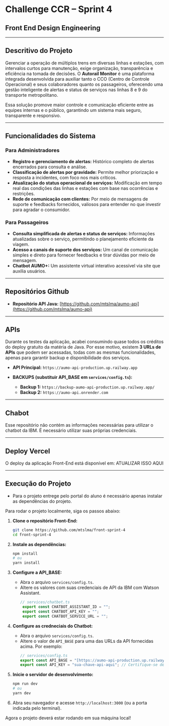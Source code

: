 # Challenge CCR – Sprint 4
## Front End Design Engineering

---

## Descritivo do Projeto

Gerenciar a operação de múltiplos trens em diversas linhas e estações, com intervalos curtos para manutenção, exige organização, transparência e eficiência na tomada de decisões. O **Autorail Monitor** é uma plataforma integrada desenvolvida para auxiliar tanto o CCO (Centro de Controle Operacional) e seus colaboradores quanto os passageiros, oferecendo uma gestão inteligente de alertas e status de serviços nas linhas 8 e 9 do transporte metropolitano.

Essa solução promove maior controle e comunicação eficiente entre as equipes internas e o público, garantindo um sistema mais seguro, transparente e responsivo.

---

## Funcionalidades do Sistema

### Para Administradores

* **Registro e gerenciamento de alertas:** Histórico completo de alertas encerrados para consulta e análise.
* **Classificação de alertas por gravidade:** Permite melhor priorização e resposta a incidentes, com foco nos mais críticos.
* **Atualização do status operacional de serviços:** Modificação em tempo real das condições das linhas e estações com base nas ocorrências e restrições.
* **Rede de comunicação com clientes:** Por meio de mensagens de suporte e feedbacks fornecidos, valiosos para entender no que investir para agradar o consumidor.

### Para Passageiros

* **Consulta simplificada de alertas e status de serviços:** Informações atualizadas sobre o serviço, permitindo o planejamento eficiente da viagem.
* **Acesso a canais de suporte dos serviços:** Um canal de comunicação simples e direto para fornecer feedbacks e tirar dúvidas por meio de mensagem.
* **Chatbot AUMO+:** Um assistente virtual interativo acessível via site que auxilia usuários.

---


## Repositórios Github

* **Repositório API Java:** [https://github.com/mtslma/aumo-api](https://github.com/mtslma/aumo-api)

---

## APIs

Durante os testes da aplicação, acabei consumindo quase todos os créditos do deploy gratuito da matéria de Java.
Por esse motivo, existem **3 URLs de APIs** que podem ser acessadas, todas com as mesmas funcionalidades, apenas para garantir backup e disponibilidade dos serviços.

* **API Principal:** `https://aumo-api-production.up.railway.app`

* **BACKUPS (substituir API_BASE em `services/config.ts`):**
    * **Backup 1:** `https://backup-aumo-api-production.up.railway.app/`
    * **Backup 2:** `https://aumo-api.onrender.com`

---

## Chabot

Esse repositório não contém as informações necessárias para utilizar o chatbot da IBM. É necessário utilizar suas próprias credenciais.

---
## Deploy Vercel

O deploy da aplicação Front-End está disponível em: ATUALIZAR ISSO AQUI

---

## Execução do Projeto

* Para o projeto entrege pelo portal do aluno é necessário apenas instalar as dependências do projeto.

Para rodar o projeto localmente, siga os passos abaixo:

1.  **Clone o repositório Front-End:**
    ```bash
    git clone https://github.com/mtslma/front-sprint-4
    cd front-sprint-4
    ```

2.  **Instale as dependências:**
    ```bash
    npm install
    # ou
    yarn install
    ```

3.  **Configure a API_BASE:**
    * Abra o arquivo `services/config.ts`.
    * Altere os valores com suas credenciais de API da IBM com Watson Assistant.
        ```typescript
        // services/chatbot.ts
         export const CHATBOT_ASSISTANT_ID = "";
         export const CHATBOT_API_KEY = "";
         export const CHATBOT_SERVICE_URL = "";
        ```
        
4.  **Configure as credneciais do Chatbot:**
    * Abra o arquivo `services/config.ts`.
    * Altere o valor de `API_BASE` para uma das URLs da API fornecidas acima. Por exemplo:
        ```typescript
        // services/config.ts
        export const API_BASE = "[https://aumo-api-production.up.railway.app](https://aumo-api-production.up.railway.app)";
        export const API_KEY = "sua-chave-api-aqui"; // Certifique-se de ter sua chave API configurada
        ```

5.  **Inicie o servidor de desenvolvimento:**
    ```bash
    npm run dev
    # ou
    yarn dev
    ```

6.  Abra seu navegador e acesse `http://localhost:3000` (ou a porta indicada pelo terminal).

Agora o projeto deverá estar rodando em sua máquina local!

